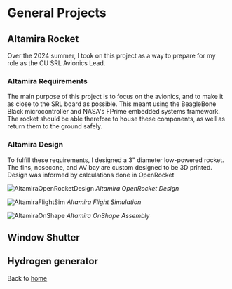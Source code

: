 # General Projects

## Altamira Rocket
Over the 2024 summer, I took on this project as a way to prepare for my role as the CU SRL Avionics Lead.

### Altamira Requirements
The main purpose of this project is to focus on the avionics, and to make it as close to the SRL board as possible. This meant using the BeagleBone Black microcontroller and NASA's FPrime embedded systems framework. The rocket should be able therefore to house these components, as well as return them to the ground safely.

### Altamira Design
To fulfill these requirements, I designed a 3" diameter low-powered rocket. The fins, nosecone, and AV bay are custom designed to be 3D printed. Design was informed by calculations done in OpenRocket

![AltamiraOpenRocketDesign](https://areich128.github.io/AltamiraORK.png)
*Altamira OpenRocket Design*

![AltamiraFlightSim](https://areich128.github.io/AltamiraFlightSim.png)
*Altamira Flight Simulation*

![AltamiraOnShape](https://areich128.github.io/AltamiraOnShape.png)
*Altamira OnShape Assembly*






## Window Shutter

## Hydrogen generator

Back to [home](https://areich128.github.io)